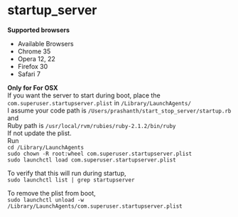startup_server  
==============  

**Supported browsers**  
 - Available Browsers  
 - Chrome 35  
 - Opera 12, 22  
 - Firefox 30  
 - Safari 7  
  
**Only for For OSX**  
If you want the server to start during boot, place the `com.superuser.startupserver.plist` in `/Library/LaunchAgents/`  
I assume your code path is `/Users/prashanth/start_stop_server/startup.rb` and  
Ruby path is `/usr/local/rvm/rubies/ruby-2.1.2/bin/ruby`  
If not update the plist.  
Run  
`cd /Library/LaunchAgents`  
`sudo chown -R root:wheel com.superuser.startupserver.plist`  
`sudo launchctl load com.superuser.startupserver.plist`  
  
To verify that this will run during startup,  
`sudo launchctl list | grep startupserver`  
  
To remove the plist from boot,  
`sudo launchctl unload -w /Library/LaunchAgents/com.superuser.startupserver.plist`  
